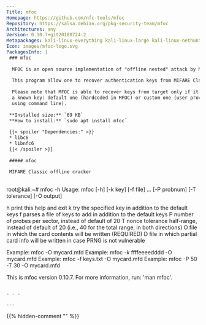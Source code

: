 ```yaml
---
Title: mfoc
Homepage: https://github.com/nfc-tools/mfoc
Repository: https://salsa.debian.org/pkg-security-team/mfoc
Architectures: any
Version: 0.10.7+git20180724-2
Metapackages: kali-linux-everything kali-linux-large kali-linux-nethunter kali-tools-rfid kali-tools-wireless 
Icon: images/mfoc-logo.svg
PackagesInfo: |
 ### mfoc
 
  MFOC is an open source implementation of "offline nested" attack by Nethemba.
   
  This program allow one to recover authentication keys from MIFARE Classic card.
   
  Please note that MFOC is able to recover keys from target only if it have
  a known key: default one (hardcoded in MFOC) or custom one (user provided
  using command line).
 
 **Installed size:** `69 KB`  
 **How to install:** `sudo apt install mfoc`  
 
 {{< spoiler "Dependencies:" >}}
 * libc6 
 * libnfc6 
 {{< /spoiler >}}
 
 ##### mfoc
 
 MIFARE Classic offline cracker
 
 ```
 root@kali:~# mfoc -h
 Usage: mfoc [-h] [-k key] [-f file] ... [-P probnum] [-T tolerance] [-O output]
 
   h     print this help and exit
   k     try the specified key in addition to the default keys
   f     parses a file of keys to add in addition to the default keys 
   P     number of probes per sector, instead of default of 20
   T     nonce tolerance half-range, instead of default of 20
         (i.e., 40 for the total range, in both directions)
   O     file in which the card contents will be written (REQUIRED)
   D     file in which partial card info will be written in case PRNG is not vulnerable
 
 Example: mfoc -O mycard.mfd
 Example: mfoc -k ffffeeeedddd -O mycard.mfd
 Example: mfoc -f keys.txt -O mycard.mfd
 Example: mfoc -P 50 -T 30 -O mycard.mfd
 
 This is mfoc version 0.10.7.
 For more information, run: 'man mfoc'.
 ```
 
 - - -
 
---
```

{{% hidden-comment "<!--Do not edit anything above this line-->" %}}
